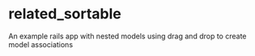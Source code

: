 related_sortable
================

An example rails app with nested models using drag and drop to create model associations
